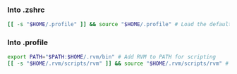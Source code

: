 ### Into .zshrc
```bash
[[ -s "$HOME/.profile" ]] && source "$HOME/.profile" # Load the default .profile
```

### Into .profile
```bash
export PATH="$PATH:$HOME/.rvm/bin" # Add RVM to PATH for scripting
[[ -s "$HOME/.rvm/scripts/rvm" ]] && source "$HOME/.rvm/scripts/rvm" # Load RVM into a shell session *as a function*
```

